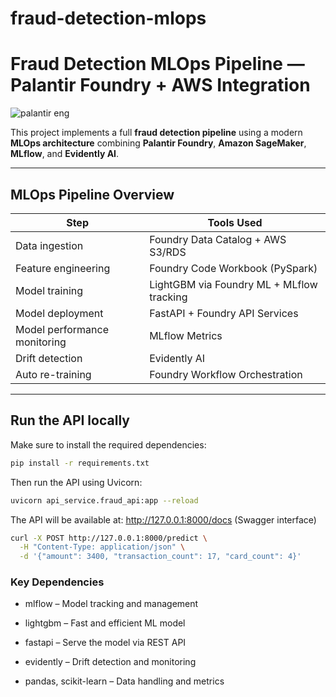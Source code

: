# fraud-detection-mlops

# Fraud Detection MLOps Pipeline — Palantir Foundry + AWS Integration

![palantir eng](https://github.com/user-attachments/assets/470b9a7c-da6f-49a2-a6cc-a352dba929c8)

This project implements a full **fraud detection pipeline** using a modern **MLOps architecture** combining **Palantir Foundry**, **Amazon SageMaker**, **MLflow**, and **Evidently AI**.

---


## MLOps Pipeline Overview

| Step                          | Tools Used                                       |
|------------------------------|--------------------------------------------------|
| Data ingestion               | Foundry Data Catalog + AWS S3/RDS                |
| Feature engineering          | Foundry Code Workbook (PySpark)                  |
| Model training               | LightGBM via Foundry ML + MLflow tracking        |
| Model deployment             | FastAPI + Foundry API Services                   |
| Model performance monitoring | MLflow Metrics                                   |
| Drift detection              | Evidently AI                                     |
| Auto re-training             | Foundry Workflow Orchestration                   |

---

## Run the API locally

Make sure to install the required dependencies:

```bash
pip install -r requirements.txt
```

Then run the API using Uvicorn:

```bash
uvicorn api_service.fraud_api:app --reload
```

The API will be available at:
http://127.0.0.1:8000/docs (Swagger interface)

```bash
curl -X POST http://127.0.0.1:8000/predict \
  -H "Content-Type: application/json" \
  -d '{"amount": 3400, "transaction_count": 17, "card_count": 4}'
```

### Key Dependencies

- mlflow – Model tracking and management

- lightgbm – Fast and efficient ML model

- fastapi – Serve the model via REST API

- evidently – Drift detection and monitoring

- pandas, scikit-learn – Data handling and metrics
